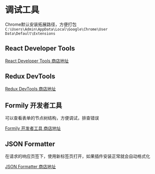 # 调试工具

Chrome默认安装拓展路径，方便打包 `C:\Users\Admin\AppData\Local\Google\Chrome\User Data\Default\Extensions`

## React Developer Tools

[React Developer Tools 商店地址](https://chrome.google.com/webstore/detail/react-developer-tools/fmkadmapgofadopljbjfkapdkoienihi)

## Redux DevTools

[Redux DevTools 商店地址](https://chrome.google.com/webstore/detail/redux-devtools/lmhkpmbekcpmknklioeibfkpmmfibljd)

## Formily 开发者工具

可以查看表单的节点树结构，方便调试，排查错误

[Formily 开发者工具 商店地址](https://chrome.google.com/webstore/detail/formily-devtools/kkocalmbfnplecdmbadaapgapdioecfm)

## JSON Formatter

在请求的响应页签下，使用新标签页打开，如果插件安装正常就会自动格式化

[JSON Formatter 商店地址](https://chrome.google.com/webstore/detail/json-formatter/bcjindcccaagfpapjjmafapmmgkkhgoa)
